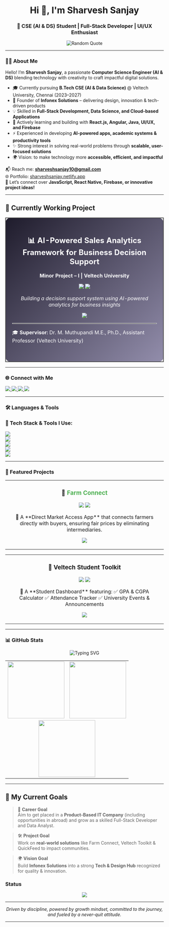 <h1 align="center">Hi 👋, I'm Sharvesh Sanjay</h1>
<h3 align="center">🚀 CSE (AI & DS) Student | Full-Stack Developer | UI/UX Enthusiast</h3>

<p align="center">
  <img src="https://quotes-github-readme.vercel.app/api?type=horizontal&theme=dark" alt="Random Quote" />
</p>

---

### 👨‍💻 About Me  

Hello! I’m **Sharvesh Sanjay**, a passionate **Computer Science Engineer (AI & DS)** blending technology with creativity to craft impactful digital solutions.  

- 🎓 Currently pursuing **B.Tech CSE (AI & Data Science)** @ Veltech University, Chennai (2023–2027)  
- 🚀 Founder of **Infonex Solutions** – delivering design, innovation & tech-driven products  
- 💡 Skilled in **Full-Stack Development, Data Science, and Cloud-based Applications**  
- 🌱 Actively learning and building with **React.js, Angular, Java, UI/UX, and Firebase**  
- ⚡ Experienced in developing **AI-powered apps, academic systems & productivity tools**  
- ✨ Strong interest in solving real-world problems through **scalable, user-focused solutions**  
- 🌍 Vision: to make technology more **accessible, efficient, and impactful**  

📬 Reach me: **sharveshsanjay10@gmail.com**  
🌐 Portfolio: [sharveshsanjay.netlify.app](https://sharveshsanjay.netlify.app)  
💬 Let’s connect over **JavaScript, React Native, Firebase, or innovative project ideas!**  

---

## 🚀 Currently Working Project  

<div align="center">

<table>
<tr>
<td align="center" width="640px" style="border: 2px solid #444; border-radius: 15px; padding: 20px; background: linear-gradient(135deg, #1f1c2c, #928dab); color: white;">

<h2>📊 AI-Powered Sales Analytics Framework for Business Decision Support</h2>  

<p><b>Minor Project – I | Veltech University</b></p>  

<p>
  <img src="https://img.shields.io/badge/Domain-Data%20Science%20&%20AI-007bff?style=for-the-badge"/>  
  <img src="https://img.shields.io/badge/Category-Application-blueviolet?style=for-the-badge"/>  
</p>  

<p><i>Building a decision support system using AI-powered analytics for business insights</i></p>  

<p>
  <img src="https://img.shields.io/badge/Status-Ongoing-28a745?style=for-the-badge&logo=progress" />
</p>

<hr style="border: 1px solid #eee;"/>  

<p align="left">
  🎓 <b>Supervisor:</b> Dr. M. Muthupandi M.E., Ph.D., Assistant Professor (Veltech University)
</p>  <br>

</td>
</tr>
</table>

</div>

---

### 🌐 Connect with Me  

<p align="left">
  <a href="https://linkedin.com/in/sharveshsanjay" target="_blank">
    <img src="https://img.shields.io/badge/LinkedIn-0077B5?style=for-the-badge&logo=linkedin&logoColor=white"/>
  </a>
  <a href="https://instagram.com/sharveshsanjay_" target="_blank">
    <img src="https://img.shields.io/badge/Instagram-E4405F?style=for-the-badge&logo=instagram&logoColor=white"/>
  </a>
  <a href="mailto:sharveshsanjay10@gmail.com" target="_blank">
    <img src="https://img.shields.io/badge/Email-D14836?style=for-the-badge&logo=gmail&logoColor=white"/>
  </a>
  <a href="https://github.com/sharveshsanjay" target="_blank">
    <img src="https://img.shields.io/badge/GitHub-333333?style=for-the-badge&logo=github&logoColor=white"/>
  </a>
</p>



---

### 🛠️ Languages & Tools
<h3 align="left">🚀 Tech Stack & Tools I Use:</h3>
<p align="left">
  <!-- Programming Languages -->
  <img src="https://skillicons.dev/icons?i=java,py,js,ts,c,html,css" />
  <br/>

  <!-- Frameworks & Libraries -->
  <img src="https://skillicons.dev/icons?i=react,angular,nodejs,nextjs,express,flutter,bootstrap,tailwind,chartjs" />
  <br/>

  <!-- Databases & Backend -->
  <img src="https://skillicons.dev/icons?i=mysql,sqlite,firebase,supabase,mongodb,php,postgres" /> 
  <br/>

  <!-- Tools & Platforms -->
  <img src="https://skillicons.dev/icons?i=git,github,figma,photoshop,vscode,postman" />
  <br/>

  <!-- Data Science / AI -->
  <img src="https://skillicons.dev/icons?i=tensorflow,pytorch,pandas,numpy" />
</p>


---

### 📌 Featured Projects  

<table>
  <tr>
    <td width="50%">
      <h3 align="center">🌾 <span style="color:#4CAF50;">Farm Connect</span></h3>
      <p align="center">
        <img src="https://img.shields.io/badge/React%20Native-20232A?style=for-the-badge&logo=react&logoColor=61DAFB" />
        <img src="https://img.shields.io/badge/Firebase-ffca28?style=for-the-badge&logo=firebase&logoColor=black" />
      </p>
      <p align="center">
        🚜 A **Direct Market Access App** that connects farmers directly with buyers, ensuring fair prices by eliminating intermediaries.  
      </p>
      <p align="center">
        <a href="https://github.com/sharveshsanjay/FarmConnect" target="_blank">
          <img src="https://img.shields.io/badge/🔗%20View%20Project-28a745?style=for-the-badge"/>
        </a>
      </p>
    </td>
  </tr>
</table>
<table>
  <tr>
    <td width="50%">
      <h3 align="center">🎒 Veltech Student Toolkit</h3>
      <p align="center">
        <img src="https://img.shields.io/badge/Built%20With-JavaScript-ffca28?style=for-the-badge&logo=javascript&logoColor=black" />
        <img src="https://img.shields.io/badge/Frontend-HTML%20%7C%20CSS-007bff?style=for-the-badge" />
      </p>
      <p align="center">
        🎯 A **Student Dashboard** featuring:  
        ✅ GPA & CGPA Calculator  
        ✅ Attendance Tracker  
        ✅ University Events & Announcements  
      </p>
      <p align="center">
        <a href="https://github.com/sharveshsanjay/Veltech-Student-Toolkit" target="_blank">
          <img src="https://img.shields.io/badge/🔗%20View%20Project-28a745?style=for-the-badge"/>
        </a>
      </p>
    </td>
  </tr>
</table>

---

### 📊 GitHub Stats

<p align="center">
  <img src="https://readme-typing-svg.herokuapp.com?font=Fira+Code&size=25&duration=3000&pause=1000&color=FF5733&center=true&vCenter=true&random=false&width=500&lines=🚀+Sharvesh's+GitHub+Journey;📊+GitHub+Stats+Overview;🔥+Keep+Pushing+Code!" alt="Typing SVG" />
</p>

<table align="center">
  <tr>
    <td><img src="https://github-readme-stats.vercel.app/api?username=sharveshsanjay&show_icons=true&theme=radical&rank_icon=github" height="180"/></td>
    <td><img src="https://github-readme-stats.vercel.app/api/top-langs/?username=sharveshsanjay&layout=compact&theme=radical" height="180"/></td>
  </tr>
  <tr>
    <td colspan="2" align="center"><img src="https://streak-stats.vercel.app?user=sharveshsanjay&theme=radical&date_format=j%20M%5B%20Y%5D" height="180"/></td>
  </tr>
</table>

---

## 🎯 My Current Goals  

> 💼 **Career Goal**  
> Aim to get placed in a **Product-Based IT Company** (including opportunities in abroad) and grow as a skilled Full-Stack Developer and Data Analyst.  

> 🛠️ **Project Goal**  
> Work on **real-world solutions** like Farm Connect, Veltech Toolkit & QuickFeed to impact communities.  

> 🌍 **Vision Goal**  
> Build **Infonex Solutions** into a strong **Tech & Design Hub** recognized for quality & innovation.  

### Status
  <p align="center"> <img src="https://img.shields.io/badge/NEVER-GIVE_UP-ff4500?style=for-the-badge&logo=gnu-bash&logoColor=white" /> </p>

---

<p align="center">
  <em>Driven by discipline, powered by growth mindset, committed to the journey, and fueled by a never-quit attitude.</em>
</p>

---
